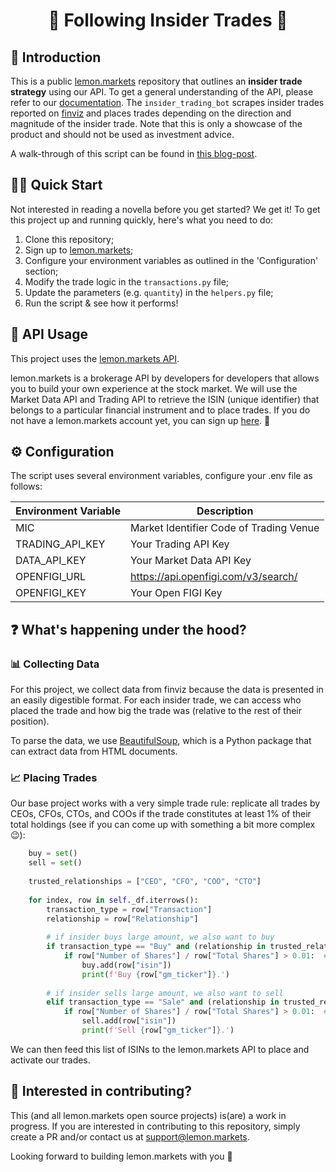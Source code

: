 <h1 align='center'>
  🍋 Following Insider Trades 🍋 
</h1>

## 👋 Introduction 

This is a public [lemon.markets](https://lemon.markets) repository that outlines an **insider trade strategy** using our API. To get a general understanding of the API, please refer to our [documentation](https://docs.lemon.markets). The `insider_trading_bot` scrapes insider trades reported on [finviz](https://finviz.com/insidertrading.ashx?tc=7) and places trades depending on the direction and magnitude of the insider trade. Note that this is only a showcase of the product and should not be used as investment advice. 

A walk-through of this script can be found in [this blog-post]().

## 🏃‍♂️ Quick Start
Not interested in reading a novella before you get started? We get it! To get this project up and running quickly, here's what you need to do:
1. Clone this repository;
2. Sign up to [lemon.markets](https://www.lemon.markets/);
3. Configure your environment variables as outlined in the 'Configuration' section;
4. Modify the trade logic in the `transactions.py` file;
5. Update the parameters (e.g. `quantity`) in the `helpers.py` file;
6. Run the script & see how it performs! 

## 🔌 API Usage

This project uses the [lemon.markets API](https://www.lemon.markets/en-de/for-developers).

lemon.markets is a brokerage API by developers for developers that allows you to build your own experience at the stock market. We will use the Market Data API and Trading API to retrieve the ISIN (unique identifier) that belongs to a particular financial instrument and to place trades. If you do not have a lemon.markets account yet, you can sign up [here](https://dashboard.lemon.markets/signup). 🚀

## ⚙️ Configuration

The script uses several environment variables, configure your .env file as follows:


| Environment Variable | Description                             |
|----------------------|-----------------------------------------|
| MIC                  | Market Identifier Code of Trading Venue |
| TRADING_API_KEY      | Your Trading API Key                    |
| DATA_API_KEY         | Your Market Data API Key                |
| OPENFIGI_URL         | https://api.openfigi.com/v3/search/     |
 | OPENFIGI_KEY         | Your Open FIGI Key                      |

## ❓ What's happening under the hood?
### 📊 Collecting Data
For this project, we collect data from finviz because the data is presented in an easily digestible format. For each insider trade, we can access who placed the trade and how big the trade was (relative to the rest of their position).

To parse the data, we use [BeautifulSoup](https://medium.com/r?url=https%3A%2F%2Fwww.crummy.com%2Fsoftware%2FBeautifulSoup%2Fbs4%2Fdoc%2F), which is a Python package that can extract data from HTML documents.

### 📈 Placing Trades 
Our base project works with a very simple trade rule: replicate all trades by CEOs, CFOs, CTOs, and COOs if the trade constitutes at least 1% of their total holdings (see if you can come up with something a bit more complex 😉):
``` python
    buy = set()
    sell = set()
        
    trusted_relationships = ["CEO", "CFO", "COO", "CTO"]
    
    for index, row in self._df.iterrows():
        transaction_type = row["Transaction"]
        relationship = row["Relationship"]
    
        # if insider buys large amount, we also want to buy
        if transaction_type == "Buy" and (relationship in trusted_relationships or "Officer" in relationship):
            if row["Number of Shares"] / row["Total Shares"] > 0.01:  # trade >1% of total shares
                buy.add(row["isin"])
                print(f'Buy {row["gm_ticker"]}.')
    
        # if insider sells large amount, we also want to sell
        elif transaction_type == "Sale" and (relationship in trusted_relationships or "Officer" in relationship):
            if row["Number of Shares"] / row["Total Shares"] > 0.01:  # trade >1% of total shares
                sell.add(row["isin"])
                print(f'Sell {row["gm_ticker"]}.')
```
We can then feed this list of ISINs to the lemon.markets API to place and activate our trades. 

## 🤝 Interested in contributing?

This (and all lemon.markets open source projects) is(are) a work in progress. If you are interested in contributing to this repository, simply create a PR and/or contact us at [support@lemon.markets](mailto:support@lemon.markets).

Looking forward to building lemon.markets with you 🍋
